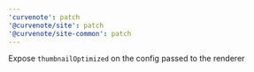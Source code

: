 ```yaml
---
'curvenote': patch
'@curvenote/site': patch
'@curvenote/site-common': patch
---
```


Expose `thumbnailOptimized` on the config passed to the renderer
